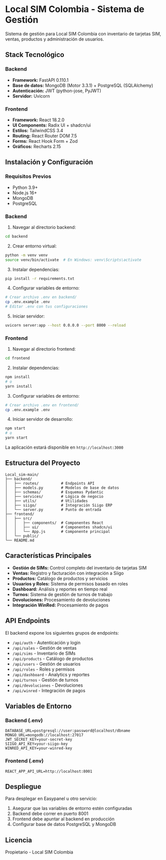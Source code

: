# Local SIM Colombia - Sistema de Gestión

Sistema de gestión para Local SIM Colombia con inventario de tarjetas SIM, ventas, productos y administración de usuarios.

## Stack Tecnológico

### Backend
- **Framework:** FastAPI 0.110.1
- **Base de datos:** MongoDB (Motor 3.3.1) + PostgreSQL (SQLAlchemy)
- **Autenticación:** JWT (python-jose, PyJWT)
- **Servidor:** Uvicorn

### Frontend
- **Framework:** React 18.2.0
- **UI Components:** Radix UI + shadcn/ui
- **Estilos:** TailwindCSS 3.4
- **Routing:** React Router DOM 7.5
- **Forms:** React Hook Form + Zod
- **Gráficos:** Recharts 2.15

## Instalación y Configuración

### Requisitos Previos
- Python 3.9+
- Node.js 16+
- MongoDB
- PostgreSQL

### Backend

1. Navegar al directorio backend:
```bash
cd backend
```

2. Crear entorno virtual:
```bash
python -m venv venv
source venv/bin/activate  # En Windows: venv\Scripts\activate
```

3. Instalar dependencias:
```bash
pip install -r requirements.txt
```

4. Configurar variables de entorno:
```bash
# Crear archivo .env en backend/
cp .env.example .env
# Editar .env con tus configuraciones
```

5. Iniciar servidor:
```bash
uvicorn server:app --host 0.0.0.0 --port 8000 --reload
```

### Frontend

1. Navegar al directorio frontend:
```bash
cd frontend
```

2. Instalar dependencias:
```bash
npm install
# o
yarn install
```

3. Configurar variables de entorno:
```bash
# Crear archivo .env en frontend/
cp .env.example .env
```

4. Iniciar servidor de desarrollo:
```bash
npm start
# o
yarn start
```

La aplicación estará disponible en `http://localhost:3000`

## Estructura del Proyecto

```
Local_sim-main/
├── backend/
│   ├── routes/          # Endpoints API
│   ├── models.py        # Modelos de base de datos
│   ├── schemas/         # Esquemas Pydantic
│   ├── services/        # Lógica de negocio
│   ├── utils/           # Utilidades
│   ├── siigo/           # Integración Siigo ERP
│   └── server.py        # Punto de entrada
├── frontend/
│   ├── src/
│   │   ├── components/  # Componentes React
│   │   ├── ui/          # Componentes shadcn/ui
│   │   └── App.js       # Componente principal
│   └── public/
└── README.md
```

## Características Principales

- **Gestión de SIMs:** Control completo del inventario de tarjetas SIM
- **Ventas:** Registro y facturación con integración a Siigo
- **Productos:** Catálogo de productos y servicios
- **Usuarios y Roles:** Sistema de permisos basado en roles
- **Dashboard:** Análisis y reportes en tiempo real
- **Turnos:** Sistema de gestión de turnos de trabajo
- **Devoluciones:** Procesamiento de devoluciones
- **Integración WinRed:** Procesamiento de pagos

## API Endpoints

El backend expone los siguientes grupos de endpoints:

- `/api/auth` - Autenticación y login
- `/api/sales` - Gestión de ventas
- `/api/sims` - Inventario de SIMs
- `/api/products` - Catálogo de productos
- `/api/users` - Gestión de usuarios
- `/api/roles` - Roles y permisos
- `/api/dashboard` - Analytics y reportes
- `/api/turnos` - Gestión de turnos
- `/api/devoluciones` - Devoluciones
- `/api/winred` - Integración de pagos

## Variables de Entorno

### Backend (.env)
```
DATABASE_URL=postgresql://user:password@localhost/dbname
MONGO_URL=mongodb://localhost:27017
JWT_SECRET_KEY=your-secret-key
SIIGO_API_KEY=your-siigo-key
WINRED_API_KEY=your-winred-key
```

### Frontend (.env)
```
REACT_APP_API_URL=http://localhost:8001
```

## Despliegue

Para desplegar en Easypanel u otro servicio:

1. Asegurar que las variables de entorno estén configuradas
2. Backend debe correr en puerto 8001
3. Frontend debe apuntar al backend en producción
4. Configurar base de datos PostgreSQL y MongoDB

## Licencia

Propietario - Local SIM Colombia
